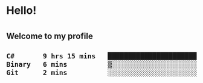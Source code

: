 
<h1>Hello!<h1>
<h2>Welcome to my profile<h2>

<!--START_SECTION:waka-->

```txt
C#       9 hrs 15 mins   ████████████████████████▓   98.40 %
Binary   6 mins          ▒░░░░░░░░░░░░░░░░░░░░░░░░   01.18 %
Git      2 mins          ░░░░░░░░░░░░░░░░░░░░░░░░░   00.42 %
```

<!--END_SECTION:waka-->
